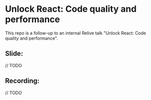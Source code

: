 # Unlock React: Code quality and performance

This repo is a follow-up to an internal Relive talk "Unlock React: Code quality and performance".

## Slide:

// TODO

## Recording:

// TODO
